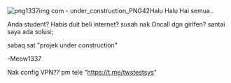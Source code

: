 ![png1337img com - under_construction_PNG42](https://github.com/r4x0r1337/Hotspot-Bypass/assets/99073650/6c41abbb-48cc-4eb4-9be2-a7f08a2ce647)Halu Halu Hai semua..

Anda student? Habis duit beli internet? susah nak Oncall dgn girlfen? 
santai saya ada solusi;

sabaq sat "projek under construction"

-Meow1337

Nak config VPN?? pm tele "https://t.me/twstestsys"

